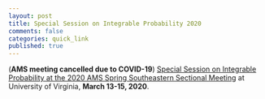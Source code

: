 ```yaml
---
layout: post
title: Special Session on Integrable Probability 2020
comments: false
categories: quick_link 
published: true
---
```


<div>(<b>AMS meeting cancelled due to COVID-19</b>) <a href="http://www.ams.org/meetings/sectional/2273_program_ss27.html">Special Session on Integrable Probability at the 2020 AMS Spring Southeastern Sectional Meeting</a> at University of Virginia, <b>March 13-15, 2020</b>.</div>
